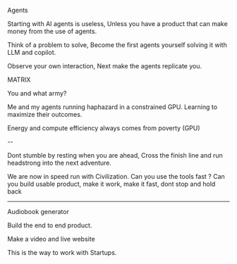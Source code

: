 Agents

Starting with AI agents is useless, 
Unless you have a product that can make money from the use of agents.

Think of a problem to solve, 
Become the first agents yourself solving it with LLM and copilot. 

Observe your own interaction, Next make the agents replicate you.

MATRIX

You and what army?

Me and my agents running haphazard in a constrained GPU.
Learning to maximize their outcomes.

Energy and compute efficiency always comes from poverty (GPU)

-- 



Dont stumble by resting when you are ahead,
Cross the finish line and run headstrong into the next adventure. 

We are now in speed run with Civilization. 
Can you use the tools fast ? 
Can you build usable product, make it work, make it fast, dont stop and hold back


---
Audiobook generator

Build the end to end product. 

Make a video and live website 

This is the way to work with Startups. 

